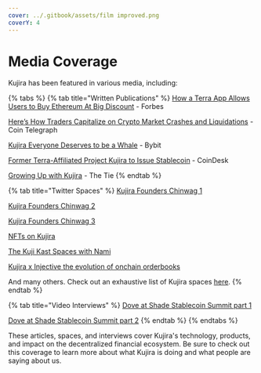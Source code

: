 ```yaml
---
cover: ../.gitbook/assets/film improved.png
coverY: 4
---
```


# Media Coverage

Kujira has been featured in various media, including:

{% tabs %}
{% tab title="Written Publications" %}
[How a Terra App Allows Users to Buy Ethereum At Big Discount](https://www.forbes.com/sites/youngjoseph/2021/12/28/how-a-terra-app-allows-users-to-buy-ethereum-at-big-discount/?sh=5dad9cd73dc7) - Forbes

[Here’s How Traders Capitalize on Crypto Market Crashes and Liquidations](https://cointelegraph.com/news/here-s-how-traders-capitalize-on-crypto-market-crashes-and-liquidations) - Coin Telegraph

[Kujira Everyone Deserves to be a Whale](https://blog.bybit.com/en-US/post/kujira-everyone-deserves-to-be-a-whale-blt775ca9f6ea3cb5eb/) - Bybit

[Former Terra-Affiliated Project Kujira to Issue Stablecoin](https://www.coindesk.com/markets/2022/08/09/former-terra-affiliated-project-kujira-to-issue-stablecoin/) - CoinDesk

[Growing Up with Kujira](https://research.thetie.io/growing-up-with-kujira/) - The Tie
{% endtab %}

{% tab title="Twitter Spaces" %}
[Kujira Founders Chinwag 1](https://terraspaces.org/2022/10/06/kujira-wine-and-chinwag-a-night-with-hans-brett/)

[Kujira Founders Chinwag 2](https://terraspaces.org/2023/03/30/a-chinwag-with-hans-brett-dove-special-guests/)

[Kujira Founders Chinwag 3](https://terraspaces.org/2023/10/24/a-full-team-kujira-chinwag/)

[NFTs on Kujira](https://terraspaces.org/2024/03/07/nfts-on-kujira/)

[The Kuji Kast Spaces with Nami](https://terraspaces.org/2023/10/17/the-kuji-kast-spaces-with-nami/)

[Kujira x Injective the evolution of onchain orderbooks](https://terraspaces.org/2024/01/19/kujira-x-injective-the-evolution-of-onchain-orderbooks/)

And many others. Check out an exhaustive list of Kujira spaces [here](https://terraspaces.org/kujira/).
{% endtab %}

{% tab title="Video Interviews" %}
[Dove at Shade Stablecoin Summit part 1](https://www.youtube.com/watch?v=75XOwmF6bl8)

[Dove at Shade Stablecoin Summit part 2](https://www.youtube.com/watch?v=wA8ZzK3KTDo)
{% endtab %}
{% endtabs %}

These articles, spaces, and interviews cover Kujira's technology, products, and impact on the decentralized financial ecosystem. Be sure to check out this coverage to learn more about what Kujira is doing and what people are saying about us.
